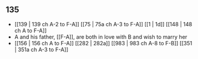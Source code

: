 ## 135
- [[139 | 139 ch A-2 to F-A]] [[75 | 75a ch A-3 to F-A]] [[1 | 1d]] [[148 | 148 ch A to F-A]] 
- A and his father, [[F-A]], are both in love with B and wish to marry her
- [[156 | 156 ch A to F-A]] [[282 | 282a]] [[983 | 983 ch A-8 to F-B]] [[351 | 351a ch A-3 to F-A]] 

